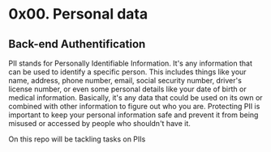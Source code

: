 <h1>0x00. Personal data</h1>
<h2>Back-end Authentification</h2>
<p>PII stands for Personally Identifiable Information. It's any information that can be used to identify a specific person. This includes things like your name, address, phone number, email, social security number, driver's license number, or even some personal details like your date of birth or medical information. Basically, it's any data that could be used on its own or combined with other information to figure out who you are. Protecting PII is important to keep your personal information safe and prevent it from being misused or accessed by people who shouldn't have it.</p>
<p>On this repo will be tackling tasks on PIIs</p>
